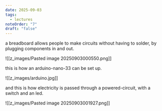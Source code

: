 ```yaml
---
date: 2025-09-03
tags:
  - lectures
noteOrder: "7"
draft: "false"
---
```

a breadboard allows people to make circuits without having to solder, by plugging components in and out. 

![[z_images/Pasted image 20250903000550.png]]

this is how an arduino-nano-33 can be set up. 

![[z_images/arduino.jpg]]

and this is how electricity is passed through a powered-circuit, with a switch and an led. 

![[z_images/Pasted image 20250903001927.png]]